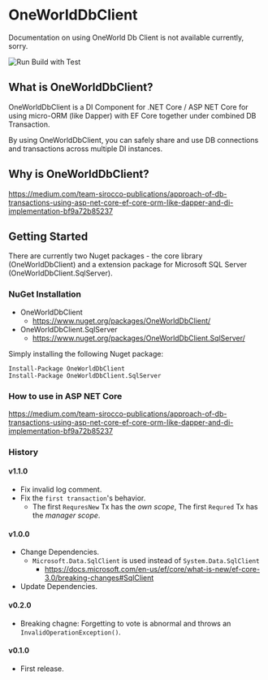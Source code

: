 # OneWorldDbClient

Documentation on using OneWorld Db Client is not available currently, sorry.

![Run Build with Test](https://github.com/SiroccoHub/OneWorldDbClient/workflows/Run%20Build%20with%20Test/badge.svg)

## What is OneWorldDbClient?

OneWorldDbClient is a DI Component for .NET Core / ASP NET Core for using micro-ORM (like Dapper)  with  EF Core together under combined DB Transaction.

By using OneWorldDbClient, you can safely share and use DB connections and transactions across multiple DI instances.

## Why is OneWorldDbClient?

<https://medium.com/team-sirocco-publications/approach-of-db-transactions-using-asp-net-core-ef-core-orm-like-dapper-and-di-implementation-bf9a72b85237>

## Getting Started

There are currently two Nuget packages - the core library (OneWorldDbClient) and a extension package for Microsoft SQL Server (OneWorldDbClient.SqlServer).

### NuGet Installation

* OneWorldDbClient
  * <https://www.nuget.org/packages/OneWorldDbClient/>  
* OneWorldDbClient.SqlServer
  * <https://www.nuget.org/packages/OneWorldDbClient.SqlServer/>

Simply installing the following Nuget package:

    Install-Package OneWorldDbClient
    Install-Package OneWorldDbClient.SqlServer

### How to use in ASP NET Core

<https://medium.com/team-sirocco-publications/approach-of-db-transactions-using-asp-net-core-ef-core-orm-like-dapper-and-di-implementation-bf9a72b85237>

### History

#### v1.1.0
+ Fix invalid log comment.
+ Fix the `first transaction`'s behavior.
  + The first `RequresNew` Tx has the *own scope*, The first `Requred` Tx has the *manager scope*. 

#### v1.0.0
+ Change Dependencies.
  + `Microsoft.Data.SqlClient` is used instead of `System.Data.SqlClient`
    + https://docs.microsoft.com/en-us/ef/core/what-is-new/ef-core-3.0/breaking-changes#SqlClient
+ Update Dependencies.

#### v0.2.0
+ Breaking chagne: Forgetting to vote is abnormal and throws an `InvalidOperationException()`.

#### v0.1.0
+ First release.
